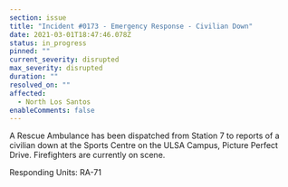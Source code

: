 ```yaml
---
section: issue
title: "Incident #0173 - Emergency Response - Civilian Down"
date: 2021-03-01T18:47:46.078Z
status: in_progress
pinned: ""
current_severity: disrupted
max_severity: disrupted
duration: ""
resolved_on: ""
affected:
  - North Los Santos
enableComments: false
---
```

A Rescue Ambulance has been dispatched from Station 7 to reports of a civilian down at the Sports Centre on the ULSA Campus, Picture Perfect Drive. Firefighters are currently on scene.

Responding Units: RA-71